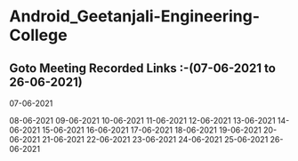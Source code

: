 # Android_Geetanjali-Engineering-College

## Goto Meeting  Recorded Links :-(07-06-2021 to 26-06-2021)
07-06-2021

08-06-2021
09-06-2021
10-06-2021
11-06-2021
12-06-2021
13-06-2021
14-06-2021
15-06-2021
16-06-2021
17-06-2021
18-06-2021
19-06-2021
20-06-2021
21-06-2021
22-06-2021
23-06-2021
24-06-2021
25-06-2021
26-06-2021


